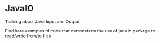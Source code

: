 # JavaIO
Training about Java Input and Output 

Find here examples of code that demonstarte the use of java.io package to read/write from/to files
